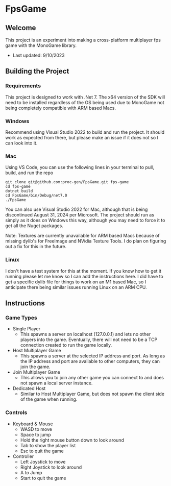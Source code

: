 # FpsGame

## Welcome

This project is an experiment into making a cross-platform multiplayer fps game with the MonoGame library.

- Last updated: 9/10/2023

## Building the Project

### Requirements

This project is designed to work with .Net 7. The x64 version of the SDK will need to be installed regardless of the OS being used due to MonoGame not being completely compatible with ARM based Macs.

### Windows

Recommend using Visual Studio 2022 to build and run the project. It should work as expected from there, but please make an issue if it does not so I can look into it.

### Mac

Using VS Code, you can use the following lines in your terminal to pull, build, and run the repo

```
git clone git@github.com:proc-gen/FpsGame.git fps-game
cd fps-game
dotnet build
cd FpsGame/bin/Debug/net7.0
./FpsGame
```

You can also use Visual Studio 2022 for Mac, although that is being discontinued August 31, 2024 per Microsoft. The project should run as simply as it does on Windows this way, although you may need to force it to get all the Nuget packages.

Note: Textures are currently unavailable for ARM based Macs because of missing dylib's for FreeImage and NVidia Texture Tools. I do plan on figuring out a fix for this in the future.

### Linux

I don't have a test system for this at the moment. If you know how to get it running please let me know so I can add the instructions here. I did have to get a specific dylib file for things to work on an M1 based Mac, so I anticipate there being similar issues running Linux on an ARM CPU.

## Instructions

### Game Types

- Single Player
  - This spawns a server on localhost (127.0.0.1) and lets no other players into the game. Eventually, there will not need to be a TCP connection created to run the game locally.
- Host Multiplayer Game
  - This spawns a server at the selected IP address and port. As long as the IP address and port are available to other computers, they can join the game.
- Join Multiplayer Game
  - This allows you to join any other game you can connect to and does not spawn a local server instance.
- Dedicated Host
  - Similar to Host Multiplayer Game, but does not spawn the client side of the game when running.

### Controls

- Keyboard & Mouse
  - WASD to move
  - Space to jump
  - Hold the right mouse button down to look around
  - Tab to show the player list
  - Esc to quit the game
- Controller
  - Left Joystick to move
  - Right Joystick to look around
  - A to Jump
  - Start to quit the game